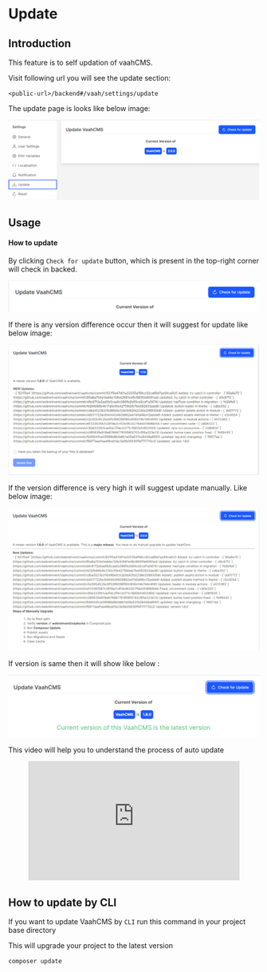 # Update


## Introduction

This feature is to self updation of vaahCMS. 

Visit following url you will see the update section:
```http request
<public-url>/backend#/vaah/settings/update
```
The update page is looks like below image:

<img src="/images/update-setting-1.png">

## Usage

#### How to update

By clicking `Check for update` button, which is present in the top-right corner will check in backed.

<img src="/images/update-setting-2.png">

If there is any version difference occur then it will suggest for update like below image:

<img src="/images/update-setting-3.png">

If the version difference is very high it will suggest update manually. Like below image:

<img src="/images/update-setting-4.png">

If version is same then it will show like below :

<img src="/images/update-setting-5.png">

This video will help you to understand the process of auto update

<figure>
  <iframe src="https://img-v4.getdemo.dev/screenshot/chrome_cAoLQPpcOd.mp4" frameborder="0" allowfullscreen="true" style="width: 100%; aspect-ratio: 16/9;"> </iframe>
</figure>

## How to update by CLI

If you want to update VaahCMS by `CLI` run this command in your project base directory 

This will upgrade your project to the latest version

```sh
composer update 
```

